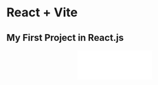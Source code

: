 # React + Vite

  <h2 style="align:center">My First Project in React.js</h2>
  
<p align="center">
  <img src="./logo-jeep.png" alt="jeep">
</p>

